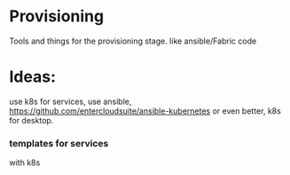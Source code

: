 # Provisioning
  
Tools and things for the provisioning stage. like ansible/Fabric code
# Ideas:

use k8s for services, use ansible, 
https://github.com/entercloudsuite/ansible-kubernetes
or even better, k8s for desktop.


### templates for services
with k8s


